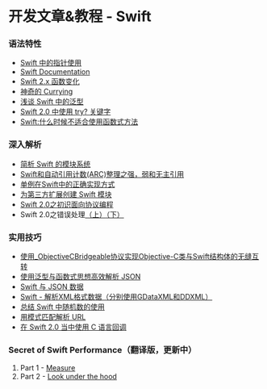 # 开发文章&教程 - Swift

### 语法特性
- [Swift 中的指针使用][1]
- [Swift Documentation][2]
- [Swift 2.x 函数变化][3]
- [神奇的 Currying][4]
- [浅谈 Swift 中的泛型][5]
- [Swift 2.0 中使用 try? 关键字][6]
- [Swift:什么时候不适合使用函数式方法][7]

### 深入解析
- [简析 Swift 的模块系统][8]
- [Swift和自动引用计数(ARC)整理之强，弱和无主引用][9]
- [单例在Swift中的正确实现方式][10]
- [为第三方扩展创建 Swift 模块][11]
- [Swift 2.0之初识面向协议编程][12]
- Swift 2.0之错误处理[（上）][13][（下）][14]

### 实用技巧
- [使用\_ObjectiveCBridgeable协议实现Objective-C类与Swift结构体的无缝互转][15]
- [使用泛型与函数式思想高效解析 JSON][16]
- [Swift 与 JSON 数据][17]
- [Swift - 解析XML格式数据（分别使用GDataXML和DDXML）][18]
- [总结 Swift 中随机数的使用][19]
- [用模式匹配解析 URL][20]
- [在 Swift 2.0 当中使用 C 语言回调][21]

### Secret of Swift Performance（翻译版，更新中）
1. Part 1 - [Measure][22]
2. Part 2 - [Look under the hood][23]

[1]:	http://onevcat.com/2015/01/swift-pointer/
[2]:	http://nshipster.cn/swift-documentation/
[3]:	http://conanwhf.gitcafe.io/2015/11/02/Swift%202.x%20Function/
[4]:	http://swiftcafe.io/2015/10/23/swift-daily-currying/?hmsr=toutiao.io&utm_medium=toutiao.io&utm_source=toutiao.io
[5]:	http://swift.gg/2015/09/16/swift-generics/ "浅谈 Swift 中的泛型"
[6]:	http://swift.gg/2015/08/31/swift-2-lets-try/ "Swift 2.0 中使用 try? 关键字"
[7]:	http://swift.gg/2015/08/28/swift_when_the_functional_approach_is_not_right/ "Swift:什么时候不适合使用函数式方法"
[8]:	http://www.cocoachina.com/industry/20140621/8904.html
[9]:	http://www.devtf.cn/?p=462
[10]:	http://www.devtf.cn/?p=937
[11]:	http://andelf.github.io/blog/2015/01/23/swift-3rd-library-install-as-swift-modules/
[12]:	http://www.swiftyper.com/Swift/introducing-protocol-oriented-programming-in-swift-2.html "Swift 2.0之初识面向协议编程"
[13]:	http://www.swiftyper.com/Swift/swift2_error_handling.html
[14]:	http://www.swiftyper.com/Swift/swift2_error_handling_part_2.html
[15]:	http://southpeak.github.io/blog/2015/10/26/objectivecbridgeable-protocol-for-objectivec-class-and-swift-struct/?hmsr=toutiao.io&utm_medium=toutiao.io&utm_source=toutiao.io
[16]:	http://codebuild.me/2015/09/14/efficient-json-in-swift-with-functional-concepts-and-generics/
[17]:	http://swiftcafe.io/2015/07/18/swift-json/
[18]:	http://www.hangge.com/blog/cache/detail_646.html
[19]:	http://www.cocoachina.com/swift/20151013/13624.html
[20]:	http://swift.gg/2015/09/15/urls-and-pattern-matching/
[21]:	http://swift.gg/2015/11/11/c-callbacks-in-swift/ "在 Swift 2.0 当中使用 C 语言回调"
[22]:	http://southpeak.github.io/blog/2015/11/05/secret-of-swift-performance-part-1/
[23]:	http://southpeak.github.io/blog/2015/11/05/secret-of-swift-performance-part-2/